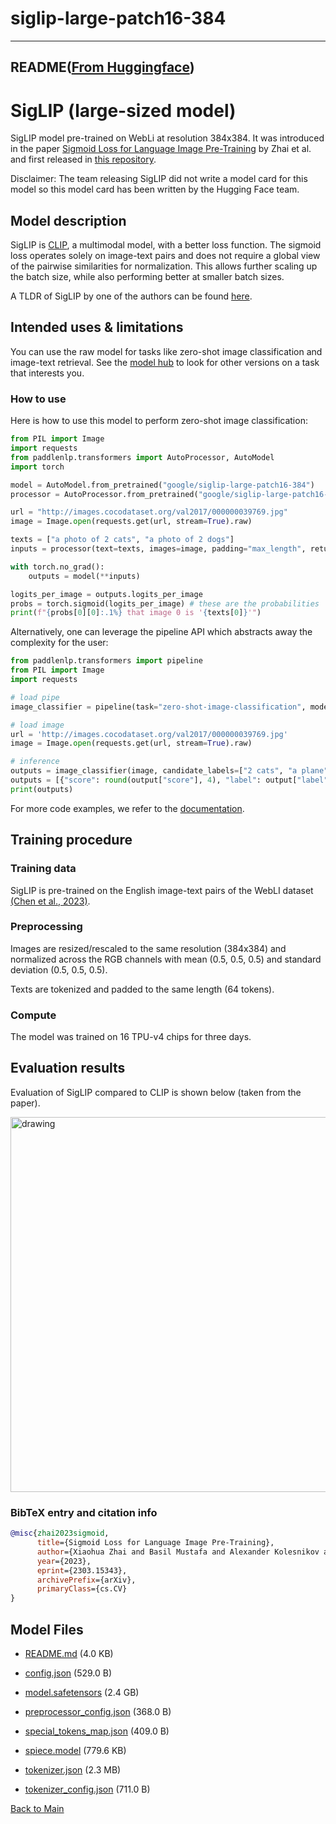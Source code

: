 
# siglip-large-patch16-384
---


## README([From Huggingface](https://huggingface.co/google/siglip-large-patch16-384))



# SigLIP (large-sized model) 

SigLIP model pre-trained on WebLi at resolution 384x384. It was introduced in the paper [Sigmoid Loss for Language Image Pre-Training](https://arxiv.org/abs/2303.15343) by Zhai et al. and first released in [this repository](https://github.com/google-research/big_vision).

Disclaimer: The team releasing SigLIP did not write a model card for this model so this model card has been written by the Hugging Face team.

## Model description

SigLIP is [CLIP](https://huggingface.co/docs/transformers/model_doc/clip), a multimodal model, with a better loss function. The sigmoid loss operates solely on image-text pairs and does not require a global view of the pairwise similarities for normalization. This allows further scaling up the batch size, while also performing better at smaller batch sizes.

A TLDR of SigLIP by one of the authors can be found [here](https://twitter.com/giffmana/status/1692641733459267713).

## Intended uses & limitations

You can use the raw model for tasks like zero-shot image classification and image-text retrieval. See the [model hub](https://huggingface.co/models?search=google/siglip) to look for
other versions on a task that interests you.

### How to use

Here is how to use this model to perform zero-shot image classification:

```python
from PIL import Image
import requests
from paddlenlp.transformers import AutoProcessor, AutoModel
import torch

model = AutoModel.from_pretrained("google/siglip-large-patch16-384")
processor = AutoProcessor.from_pretrained("google/siglip-large-patch16-384")

url = "http://images.cocodataset.org/val2017/000000039769.jpg"
image = Image.open(requests.get(url, stream=True).raw)

texts = ["a photo of 2 cats", "a photo of 2 dogs"]
inputs = processor(text=texts, images=image, padding="max_length", return_tensors="pd")

with torch.no_grad():
    outputs = model(**inputs)

logits_per_image = outputs.logits_per_image
probs = torch.sigmoid(logits_per_image) # these are the probabilities
print(f"{probs[0][0]:.1%} that image 0 is '{texts[0]}'")
```

Alternatively, one can leverage the pipeline API which abstracts away the complexity for the user:

```python
from paddlenlp.transformers import pipeline
from PIL import Image
import requests

# load pipe
image_classifier = pipeline(task="zero-shot-image-classification", model="google/siglip-large-patch16-384")

# load image
url = 'http://images.cocodataset.org/val2017/000000039769.jpg'
image = Image.open(requests.get(url, stream=True).raw)

# inference
outputs = image_classifier(image, candidate_labels=["2 cats", "a plane", "a remote"])
outputs = [{"score": round(output["score"], 4), "label": output["label"] } for output in outputs]
print(outputs)
```
For more code examples, we refer to the [documentation](https://huggingface.co/transformers/main/model_doc/siglip.html#).

## Training procedure

### Training data

SigLIP is pre-trained on the English image-text pairs of the WebLI dataset [(Chen et al., 2023)](https://arxiv.org/abs/2209.06794).

### Preprocessing

Images are resized/rescaled to the same resolution (384x384) and normalized across the RGB channels with mean (0.5, 0.5, 0.5) and standard deviation (0.5, 0.5, 0.5).

Texts are tokenized and padded to the same length (64 tokens).

### Compute

The model was trained on 16 TPU-v4 chips for three days.

## Evaluation results

Evaluation of SigLIP compared to CLIP is shown below (taken from the paper).

<img src="https://huggingface.co/datasets/huggingface/documentation-images/resolve/main/transformers/model_doc/siglip_table.jpeg"
alt="drawing" width="600"/>

### BibTeX entry and citation info

```bibtex
@misc{zhai2023sigmoid,
      title={Sigmoid Loss for Language Image Pre-Training}, 
      author={Xiaohua Zhai and Basil Mustafa and Alexander Kolesnikov and Lucas Beyer},
      year={2023},
      eprint={2303.15343},
      archivePrefix={arXiv},
      primaryClass={cs.CV}
}
```



## Model Files

- [README.md](https://paddlenlp.bj.bcebos.com/models/community/google/siglip-large-patch16-384/README.md) (4.0 KB)

- [config.json](https://paddlenlp.bj.bcebos.com/models/community/google/siglip-large-patch16-384/config.json) (529.0 B)

- [model.safetensors](https://paddlenlp.bj.bcebos.com/models/community/google/siglip-large-patch16-384/model.safetensors) (2.4 GB)

- [preprocessor_config.json](https://paddlenlp.bj.bcebos.com/models/community/google/siglip-large-patch16-384/preprocessor_config.json) (368.0 B)

- [special_tokens_map.json](https://paddlenlp.bj.bcebos.com/models/community/google/siglip-large-patch16-384/special_tokens_map.json) (409.0 B)

- [spiece.model](https://paddlenlp.bj.bcebos.com/models/community/google/siglip-large-patch16-384/spiece.model) (779.6 KB)

- [tokenizer.json](https://paddlenlp.bj.bcebos.com/models/community/google/siglip-large-patch16-384/tokenizer.json) (2.3 MB)

- [tokenizer_config.json](https://paddlenlp.bj.bcebos.com/models/community/google/siglip-large-patch16-384/tokenizer_config.json) (711.0 B)


[Back to Main](../../)